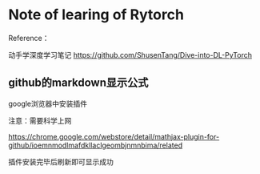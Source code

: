 # Note of learing of Rytorch


Reference：

动手学深度学习笔记 https://github.com/ShusenTang/Dive-into-DL-PyTorch


## github的markdown显示公式
google浏览器中安装插件

注意：需要科学上网

https://chrome.google.com/webstore/detail/mathjax-plugin-for-github/ioemnmodlmafdkllaclgeombjnmnbima/related

插件安装完毕后刷新即可显示成功
